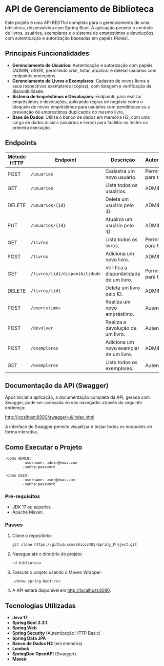 # API de Gerenciamento de Biblioteca

Este projeto é uma API RESTful completa para o gerenciamento de uma biblioteca, desenvolvida com Spring Boot. A aplicação permite o controle de livros, usuários, exemplares e o sistema de empréstimos e devoluções, com autenticação e autorização baseadas em papéis (Roles).

## Principais Funcionalidades

- **Gerenciamento de Usuários**: Autenticação e autorização com papéis (ADMIN, USER), permitindo criar, listar, atualizar e deletar usuários com endpoints protegidos.
- **Gerenciamento de Livros e Exemplares**: Cadastro de novos livros e seus respectivos exemplares (cópias), com listagem e verificação de disponibilidade.
- **Sistema de Empréstimos e Devoluções**: Endpoints para realizar empréstimos e devoluções, aplicando regras de negócio como o bloqueio de novos empréstimos para usuários com pendências ou a prevenção de empréstimos duplicados do mesmo livro.
- **Base de Dados**: Utiliza o banco de dados em memória H2, com uma carga de dados iniciais (usuários e livros) para facilitar os testes na primeira execução.

## Endpoints

| Método HTTP | Endpoint                         | Descrição                                                      | Autorização    |
|-------------|----------------------------------|----------------------------------------------------------------|----------------|
| POST        | `/usuarios`                      | Cadastra um novo usuário.                                      | Permitido para todos |
| GET         | `/usuarios`                      | Lista todos os usuários.                                       | ADMIN          |
| DELETE      | `/usuarios/{id}`                 | Deleta um usuário pelo ID.                                     | ADMIN          |
| PUT         | `/usuarios/{id}`                 | Atualiza um usuário pelo ID.                                   | ADMIN          |
| GET         | `/livros`                         | Lista todos os livros.                                         | Permitido para todos |
| POST        | `/livros`                         | Adiciona um novo livro.                                        | ADMIN          |
| GET         | `/livros/{id}/disponibilidade`   | Verifica a disponibilidade de um livro.                        | Permitido para todos |
| DELETE      | `/livros/{id}`                   | Deleta um livro pelo ID.                                       | ADMIN          |
| POST        | `/emprestimos`                   | Realiza um novo empréstimo.                                    | Autenticado    |
| POST        | `/devolver`                      | Realiza a devolução de um livro.                               | Autenticado    |
| POST        | `/exemplares`                    | Adiciona um novo exemplar de um livro.                         | ADMIN          |
| GET         | `/exemplares`                    | Lista todos os exemplares.                                     | Autenticado    |

## Documentação da API (Swagger)

Após iniciar a aplicação, a documentação completa da API, gerada com Swagger, pode ser acessada no seu navegador através do seguinte endereço:

[http://localhost:8080/swagger-ui/index.html](http://localhost:8080/swagger-ui/index.html)

A interface do Swagger permite visualizar e testar todos os endpoints de forma interativa.

## Como Executar o Projeto

    -Como ADMIN:
            -username: admin@emai.com
            -senha:password

    -Como USER:
            -username: user@emai.com
            -senha:password
### Pré-requisitos

- JDK 17 ou superior.
- Apache Maven.

### Passos

1. Clone o repositório:

    ```bash
    git clone https://github.com/chico2405/Spring_Project.git
    ```

2. Navegue até o diretório do projeto:

    ```bash
    cd biblioteca
    ```

3. Execute o projeto usando o Maven Wrapper:

    ```bash
    ./mvnw spring-boot:run
    ```

4. A API estará disponível em [http://localhost:8080](http://localhost:8080).

## Tecnologias Utilizadas

- **Java 17**
- **Spring Boot 3.3.1**
- **Spring Web**
- **Spring Security** (Autenticação HTTP Basic)
- **Spring Data JPA**
- **Banco de Dados H2** (em memória)
- **Lombok**
- **SpringDoc OpenAPI** (Swagger)
- **Maven**
